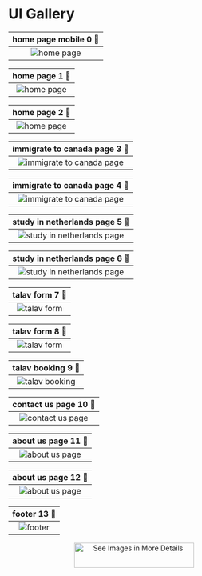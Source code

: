 # UI Gallery

|home page mobile 0 🔽|
|:---------------:|
|![home page ](ui/home-page-mobile-0.png)|

|home page 1 🔽|
|:---------------:|
|![home page ](ui/home-page-1.png)|

|home page 2 🔽|
|:---------------:|
|![home page ](ui/home-page-2.png)|

|immigrate to canada page 3 🔽|
|:---------------:|
|![immigrate to canada page ](ui/immigrate-to-canada-page-3.png)|

|immigrate to canada page 4 🔽|
|:---------------:|
|![immigrate to canada page ](ui/immigrate-to-canada-page-4.png)|

|study in netherlands page 5 🔽|
|:---------------:|
|![study in netherlands page ](ui/study-in-netherlands-page-5.png)|

|study in netherlands page 6 🔽|
|:---------------:|
|![study in netherlands page ](ui/study-in-netherlands-page-6.png)|

|talav form 7 🔽|
|:---------------:|
|![talav form ](ui/talav-form-7.png)|

|talav form 8 🔽|
|:---------------:|
|![talav form ](ui/talav-form-8.png)|

|talav booking 9 🔽|
|:---------------:|
|![talav booking ](ui/talav-booking-9.png)|

|contact us page 10 🔽|
|:---------------:|
|![contact us page ](ui/contact-us-page-10.png)|

|about us page 11 🔽|
|:---------------:|
|![about us page ](ui/about-us-page-11.png)|

|about us page 12 🔽|
|:---------------:|
|![about us page ](ui/about-us-page-12.png)|

|footer 13 🔽|
|:---------------:|
|![footer ](ui/footer-13.png)|

<p align="center">
  <a href="../docs/ui/">
    <img src="https://img.shields.io/badge/See%20Images%20in%20More%20Details-2b90d9" alt="See Images in More Details" width="240" height="50">
  </a>
</p>
